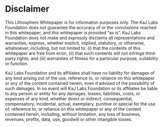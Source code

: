 # Disclaimer

This Lithosphere Whitepaper is for information purposes only. The KaJ Labs Foundation does not guarantee the accuracy of or the conclusions reached in this whitepaper, and this whitepaper is provided “as is”. KaJ Labs Foundation does not make and expressly disclaims all representations and warranties, express, whether explicit, implied, statutory, or otherwise, whatsoever, including, but not limited to: (i) that the contents of this whitepaper are free from error; (ii) that such contents will not infringe third-party rights; and (iii) warranties of fitness for a particular purpose, suitability or function.&#x20;

KaJ Labs Foundation and its affiliates shall have no liability for damages of any kind arising out of the use, reference to, or reliance on this whitepaper or any of the content contained herein, even if advised of the possibility of such damages. In no event will KaJ Labs Foundation or its affiliates be liable to any person or entity for any damages, losses, liabilities, costs, or expenses of any kind, whether direct or indirect, consequential, compensatory, incidental, actual, exemplary, punitive or special for the use of, reference to, or reliance on this whitepaper or any of the content contained herein, including, without limitation, any loss of business, revenues, profits, data, use, goodwill or other intangible losses.

####
